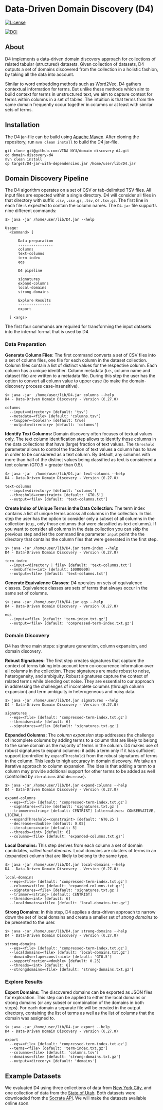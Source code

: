 Data-Driven Domain Discovery (D4)
=====================

[![License](https://img.shields.io/badge/License-Apache%202.0-blue.svg)](https://opensource.org/licenses/Apache-2.0)

[![DOI](https://zenodo.org/badge/238518915.svg)](https://zenodo.org/badge/latestdoi/238518915)


## About

D4 implements a data-driven domain discovery approach for collections of related tabular (structured) datasets. Given collection of datasets, D4 outputs  a set of domains discovered from the collection in a holistic fashion, by taking all the data into account.

Similar to word embedding methods such as Word2Vec, D4 gathers contextual information for terms. But unlike these methods which aim to build context for terms in unstructured text, we aim to capture context for terms within columns in a set of tables. The intuition is that terms from the same domain frequently occur together in columns or at least with similar sets of terms. 


## Installation

The D4 jar-file can be build using [Apache Maven](https://maven.apache.org/). After cloning the repository, run `mvn clean install` to build the D4 jar-file.

```
git clone git@github.com:VIDA-NYU/domain-discovery-d4.git
cd domain-discovery-d4
mvn clean install
cp target/D4-jar-with-dependencies.jar /home/user/lib/D4.jar
```

## Domain Discovery Pipeline

The D4 algorithm operates on a set of CSV or tab-delimited TSV files. All input files are expected within a single directory. D4 will consider all files in that directory with suffix `.csv`, `.csv.gz`, `.tsv`, or `.tsv.gz`. The first line in each file is expected to contain the column names. The `D4.jar` file supports nine different commands:

```
$> java -jar /home/user/lib/D4.jar --help

Usage:
  <command> [

      Data preparation
      ----------------
      columns
      text-columns
      term-index
      eqs

      D4 pipeline
      -----------
      signatures
      expand-columns
      local-domains
      strong-domains

      Explore Results
      ---------------
      export

  ] <args>
```

The first four commands are required for transforming the input datasets into the internal format that is used by D4.

### Data Preparation

**Generate Column Files:** The first command converts a set of CSV files into a set of column files, one file for each column in the dataset collection. Column files contain a list of distinct values for the respective column. Each column has a unique identifier. Column metadata (i.e., column name and dataset file) are written to a metadata file. During this step the user has the option to convert all column value to upper case (to make the domain-discovery process case-insensitive).

```
$> java -jar  /home/user/lib/D4.jar columns --help
D4 - Data-Driven Domain Discovery - Version (0.27.0)

columns
  --input=<directory> [default: 'tsv']
  --metadata=<file> [default: 'columns.tsv']
  --toupper=<boolean> [default: true]
  --output=<directory> [default: 'columns']
```

**Identify Text Columns:** Domain discovery often focuses of textual values only. The text column identification step allows to identify those columns in the data collections that have (large) fraction of text values. The `threshold` parameter allows to control the fraction of text values a column has to have in order to be considered as a text column. By default, any columns with more than half of the distinct values being classified as text is considered a text column (GT0.5 = greater than 0.5).

```
$> java -jar  /home/user/lib/D4.jar text-columns --help
D4 - Data-Driven Domain Discovery - Version (0.27.0)

text-columns
  --input=<directory> [default: 'columns']
  --threshold=<constraint> [default: 'GT0.5']
  --output=<file> [default: 'text-columns.txt']
```

**Create Index of Unique Terms in the Data Collection:** The term index contains a list of unique terms across all columns in the collection. In this step the user has the option to consider only a subset of all columns in the collection (e.g., only those columns that were classified as text columns). If you want to consider all columns in the data collection you can skip the previous step and let the command line parameter `input` point the the directory that contains the column files that were generated in the first step.

```
$> java -jar /home/user/lib/D4.jar term-index --help
D4 - Data-Driven Domain Discovery - Version (0.27.0)

term-index
  --input=<directory | file> [default: 'text-columns.txt']
  --membuffer=<int> [default: 10000000]
  --output=<file> [default: 'text-columns.txt']
```

**Generate Equivalence Classes:** D4 operates on sets of equivalence classes. Equivalence classes are sets of terms that always occur in the same set of columns.

```
$> java -jar /home/user/lib/D4.jar eqs --help
D4 - Data-Driven Domain Discovery - Version (0.27.0)

eqs
  --input=<file> [default: 'term-index.txt.gz']
  --output=<file> [default: 'compressed-term-index.txt.gz']
```

### Domain Discovery

D4 has three main steps: signature generation, column expansion, and domain discovery.

**Robust Signatures:** The first step creates signatures that capture the context of terms taking into account term co-occurrence information over all columns in the collection. These signatures are made robust to noise, heterogeneity, and ambiguity. Robust signatures capture the context of related terms while blending out noise. They are essential to our approach in addressing the challenges of incomplete columns (through column expansion) and term ambiguity in heterogeneous and noisy data.

```
$> java -jar /home/user/lib/D4.jar signatures --help
D4 - Data-Driven Domain Discovery - Version (0.27.0)

signatures
  --eqs=<file> [default: 'compressed-term-index.txt.gz']
  --threads=<int> [default: 6]
  --signatures=<file> [default: 'signatures.txt.gz']
```

**Expanded Columns:** The *column expansion* step addresses the challenge of incomplete columns by adding terms to a column that are likely to belong to the same domain as the majority of terms in the column. D4 makes use of robust signatures to expand columns: it adds a term only if it has sufficient support (controlled by `expandThreshold`) from the robust signatures of terms in the column. This leads to high accuracy in domain discovery. We take an iterative approach to column expansion. The idea is that adding a term to a column may provide additional support for other terms to be added as well (controlled by `iterations` and `decrease`).

```
$> java -jar /home/user/lib/D4.jar expand-columns --help
D4 - Data-Driven Domain Discovery - Version (0.27.0)

expand-columns
  --eqs=<file> [default: 'compressed-term-index.txt.gz']
  --signatures=<file> [default: 'signatures.txt.gz']
  --trimmer=<string> [default: CENTRIST] (alternatives: CONSERVATIVE, LIBERAL)
  --expandThreshold=<constraint> [default: 'GT0.25']
  --decrease=<double> [default: 0.05]
  --iterations=<int> [default: 5]
  --threads=<int> [default: 6]
  --columns=<file> [default: 'expanded-columns.txt.gz']
```

**Local Domains:** This step derives from each column a set of domain candidates, called *local domains*. Local domains are clusters of terms in an (expanded) column that are likely to belong to the same type.

```
$> java -jar /home/user/lib/D4.jar local-domains --help
D4 - Data-Driven Domain Discovery - Version (0.27.0)

local-domains
  --eqs=<file> [default: 'compressed-term-index.txt.gz']
  --columns=<file> [default: 'expanded-columns.txt.gz']
  --signatures=<file> [default: 'signatures.txt.gz']
  --trimmer=<string> [default: CENTRIST]
  --threads=<int> [default: 6]
  --localdomains=<file> [default: 'local-domains.txt.gz']
```

**Strong Domains:** In this step, D4 applies a data-driven approach to narrow down the set of local domains and create a smaller set of *strong domains* to be presented to the user.

```
$> java -jar /home/user/lib/D4.jar strong-domains --help
D4 - Data-Driven Domain Discovery - Version (0.27.0)

strong-domains
  --eqs=<file> [default: 'compressed-term-index.txt.gz']
  --localdomains=<file> [default: 'local-domains.txt.gz']
  --domainOverlap=<constraint> [default: 'GT0.5']
  --supportFraction=<double> [default: 0.25]
  --threads=<int> [default: 6]
  --strongdomains=<file> [default: 'strong-domains.txt.gz']
```


### Explore Results

**Export Domains:** The discovered domains can be exported as JSON files for exploration. This step can be applied to either the local domains or strong domains (or any subset or combination of the domains in both steps). For each domain a separate file will be created in the output directory, containing the list of terms as well as the list of columns that the domain was assigned to.

```
$> java -jar /home/user/lib/D4.jar export --help
D4 - Data-Driven Domain Discovery - Version (0.27.0)

export
  --eqs=<file> [default: 'compressed-term-index.txt.gz']
  --terms=<file> [default: 'term-index.txt.gz']
  --columns=<file> [default: 'columns.tsv']
  --domains=<file> [default: 'strong-domains.txt.gz']
  --output=<direcory> [default: 'domains']
```

## Example Datasets

We evaluated D4 using three collections of data from [New York City](https://opendata.cityofnewyork.us/), and one collection of data from the [State of Utah](https://opendata.utah.gov/). Both datasets were downloaded from the [Socrata API](http://api.us.socrata.com/api/catalog/v1). We will make the datasets available online soon.
